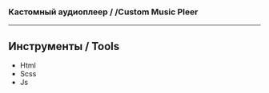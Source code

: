 

### Кастомный аудиоплеер / /Custom Music Pleer

---

## Инструменты / Tools 

* Html 
* Scss 
* Js
